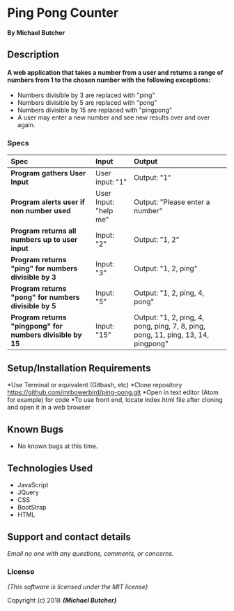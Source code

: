 # Ping Pong Counter

#### By **Michael Butcher**

## Description


#### A  web application that takes a number from a user and returns a range of numbers from 1 to the chosen number with the following exceptions:

* Numbers divisible by 3 are replaced with "ping"
* Numbers divisible by 5 are replaced with "pong"
* Numbers divisible by 15 are replaced with "pingpong"
* A user may enter a new number and see new results over and over again.


### Specs
| Spec | Input | Output |
| :-------------     | :------------- | :------------- |
| **Program gathers User Input** | User input: "1" | Output: "1" |
| **Program alerts user if non number used**| User Input: "help me" | Output: "Please enter a number" |
| **Program returns all numbers up to user input**| Input: "2" | Output: "1, 2" |
| **Program returns "ping" for numbers divisible by 3** | Input: "3" | Output: "1, 2, ping" |
| **Program returns "pong" for numbers divisible by 5** | Input: "5" | Output: "1, 2, ping, 4, pong" |
| **Program returns "pingpong" for numbers divisible by 15** | Input: "15" | Output: "1, 2, ping, 4, pong, ping, 7, 8, ping, pong, 11, ping, 13, 14, pingpong" |

## Setup/Installation Requirements

*Use Terminal or equivalent (Gitbash, etc)
*Clone repository https://github.com/mrbowerbird/ping-pong.git
*Open in text editor (Atom for example) for code
*To use front end, locate index.html file after cloning and open it in a web browser

## Known Bugs
* No known bugs at this time.

## Technologies Used
* JavaScript
* JQuery
* CSS
* BootStrap
* HTML

## Support and contact details

_Email no one with any questions, comments, or concerns._

### License

*{This software is licensed under the MIT license}*

Copyright (c) 2018 **_{Michael Butcher}_**
